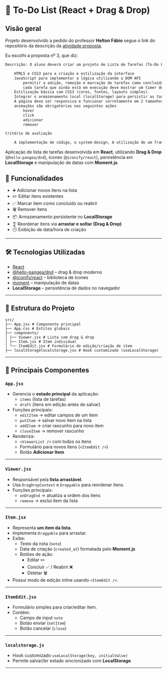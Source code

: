 # 📝 To-Do List (React + Drag & Drop)

## Visão geral

Projeto desenvolvido a pedido do professor **Helton Fábio** segue o link do repositório da descrição da [atividade proposta](https://github.com/prof-hfabio/AV2).

Eu escolhi a proposta nº 3, que diz:

```txt
Descrição: O aluno deverá criar um projeto de Lista de Tarefas (To-Do List) com Armazenamento Local:

    HTML5 e CSS3 para a criação e estilização da interface
    JavaScript para implementar a lógica utilizando a DOM API
        permitir a adição, remoção e marcação de tarefas como concluídas, interagindo com o DOM
        cada tarefa que ainda está em execução deve mostrar um timer de quanto tempo faz desde que foi adicionada formatado em DD HH:MM:SS
    Estilização básica com CSS3 (cores, fontes, layouts simples).
    Integrar o armazenamento local (localStorage) para persistir as tarefas entre acessos
    A página deve ser responsiva e funcionar corretamente em 2 tamanhos de tela (1920x1080 e 430x932)
    animações são obrigatórias nas seguintes ações
        hover
        click
        adicionar
        remover

Critério de avaliação

    A implementação de código, o system-design, A utilização de um framework de front-end (React, Vue ou Svelte) e a utilização de conteineres do docker (dockerfile e/ou docker-compose) serão considerados como pontuação extra.

```

Aplicação de lista de tarefas desenvolvida em **React**, utilizando **Drag & Drop** (`@hello-pangea/dnd`), ícones (`@iconify/react`), persistência em **LocalStorage** e manipulação de datas com **Moment.js**.

## 📌 Funcionalidades

- ➕ Adicionar novos itens na lista
- ✏️ Editar itens existentes
- ✅ Marcar item como concluído ou reabrir
- 🗑️ Remover itens
- 📦 Armazenamento persistente no **LocalStorage**
- ↕️ Reordenar itens via **arrastar e soltar (Drag & Drop)**
- 🕒 Exibição de data/hora de criação

---

## 🛠️ Tecnologias Utilizadas

- [React](https://react.dev)
- [@hello-pangea/dnd](https://github.com/hello-pangea/dnd) – drag & drop moderno
- [@iconify/react](https://iconify.design) – biblioteca de ícones
- [moment](https://momentjs.com) – manipulação de datas
- **LocalStorage** – persistência de dados no navegador

---

## 📂 Estrutura do Projeto

```
src/
├── App.jsx # Componente principal
├── App.css # Estilos globais
├── components/
│ ├── Viewer.jsx # Lista com drag & drop
│ ├── Item.jsx # Item individual
│ └── ItemEdit.jsx # Formulário de edição/criação de item
├── localStoragelocalstorage.jsx # Hook customizado (useLocalStorage)
```

---

## 🔑 Principais Componentes

### `App.jsx`

- Gerencia o **estado principal** da aplicação:
  - `items` (lista de tarefas)
  - `draft` (itens em edição antes de salvar)
- Funções principais:
  - `editItem` → editar campos de um item
  - `putItem` → salvar novo item na lista
  - `addItem` → criar rascunho para novo item
  - `closeItem` → remover rascunho
- Renderiza:
  - `<ViewerList />` com todos os itens
  - Formulário para novos itens (`<ItemEdit />`)
  - Botão **Adicionar Item**

---

### `Viewer.jsx`

- Responsável pela **lista arrastável**.
- Usa `DragDropContext` e `Droppable` para reordenar itens.
- Funções principais:
  - `onDragEnd` → atualiza a ordem dos itens
  - `remove` → exclui item da lista

---

### `Item.jsx`

- Representa **um item da lista**.
- Implementa `Draggable` para arrastar.
- Exibe:
  - Texto da nota (`note`)
  - Data de criação (`created_at`) formatada pelo **Moment.js**
  - Botões de ação:
    - Editar ✏️
    - Concluir ✅ / Reabrir ❌
    - Deletar 🗑️
- Possui modo de edição inline usando `<ItemEdit />`.

---

### `ItemEdit.jsx`

- Formulário simples para criar/editar item.
- Contém:
  - Campo de input `note`
  - Botão enviar (`setItem`)
  - Botão cancelar (`close`)

---

### `localstorage.js`

- Hook customizado `useLocalStorage(key, initialValue)`
- Permite salvar/ler estado sincronizado com **LocalStorage**.

---
